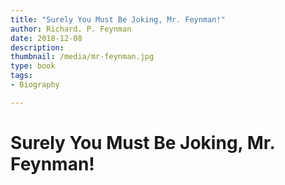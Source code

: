 ```yaml
---
title: "Surely You Must Be Joking, Mr. Feynman!"
author: Richard. P. Feynman
date: 2018-12-08
description: 
thumbnail: /media/mr-feynman.jpg
type: book
tags:
- Biography

---
```


# Surely You Must Be Joking, Mr. Feynman!